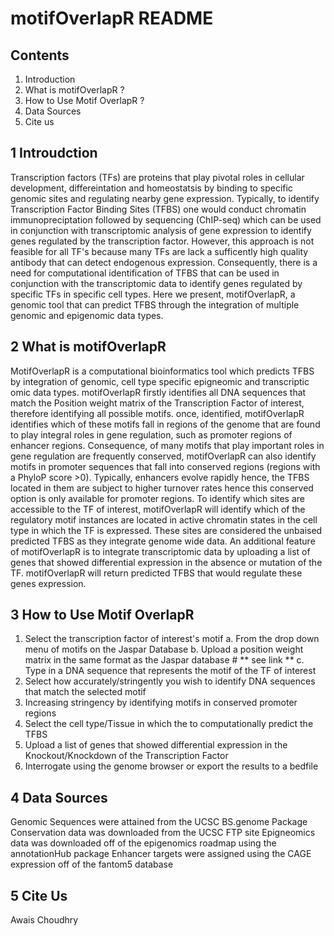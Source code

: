 # motifOverlapR README 

## Contents
1. Introduction
2. What is motifOverlapR ?
3. How to Use Motif OverlapR ?
4. Data Sources
5. Cite us


## 1 Introudction

Transcription factors (TFs) are proteins that play pivotal roles in cellular development, differeintation and homeostatsis by binding to specific genomic sites and regulating nearby gene expression. Typically, to identify Transcription Factor Binding Sites (TFBS) one would conduct chromatin immunopreciptation followed by sequencing (ChIP-seq) which can be used in conjunction with transcriptomic analysis of gene expression to identify genes regulated by the transcription factor. However, this approach is not feasible for all TF's because many TFs are lack a sufficently high quality antibody that can detect endogenous expression. Consequently, there is a need for computational identification of TFBS that can be used in conjunction with the transcriptomic data to identify genes regulated by specific TFs in specific cell types. Here we present, motifOverlapR, a genomic tool that can predict TFBS through the integration of multiple genomic and epigenomic data types.  


## 2 What is motifOverlapR
MotifOverlapR is a computational bioinformatics tool which predicts TFBS by integration of genomic,  cell type specific epigneomic and transcriptic omic data types. motifOverlapR firstly identifies all DNA sequences that match the Position weight matrix of the Transcription Factor of interest, therefore identifying all possible motifs. once, identified, motifOverlapR identifies which of these motifs fall in regions of the genome that are found to play integral roles in gene regulation, such as promoter regions of enhancer regions. Consequence, of many motifs that play important roles in gene regulation are frequently conserved, motifOverlapR can also identify motifs in promoter sequences that fall into conserved regions (regions with a PhyloP score >0). Typically, enhancers evolve rapidly hence, the TFBS located in them are subject to higher turnover rates hence this conserved option is only available for promoter regions. To identify which sites are accessible to the TF of interest, motifOverlapR will identify which of the regulatory motif instances are located in active chromatin states in the cell type in which the TF is expressed. These sites are considered the unbaised predicted TFBS as they integrate genome wide data. An additional feature of motifOverlapR is to integrate transcriptomic data by uploading a list of genes that showed differential expression in the absence or mutation of the TF. motifOverlapR will return predicted TFBS that would regulate these genes expression. 


## 3 How to Use Motif OverlapR
1. Select the transcription factor of interest's motif
  a. From the drop down menu of motifs on the Jaspar Database
  b. Upload a position weight matrix in the same format as the Jaspar database # ** see link **
  c. Type in a DNA sequence that represents the motif of the TF of interest
2. Select how accurately/stringently you wish to identify DNA sequences that match the selected motif
3. Increasing stringency by identifying motifs in conserved promoter regions
4. Select the cell type/Tissue in which the to computationally predict the TFBS
5. Upload a list of genes that showed differential expression in the Knockout/Knockdown of the Transcription Factor
6. Interrogate using the genome browser or export the results to a bedfile

## 4 Data Sources

 Genomic Sequences were attained from the UCSC BS.genome Package
 Conservation data was downloaded from the UCSC FTP site
 Epigneomics data was downloaded off of the epigenomics roadmap using the annotationHub package
 Enhancer targets were assigned using the CAGE expression off of the fantom5 database
 
 


## 5 Cite Us

Awais Choudhry
